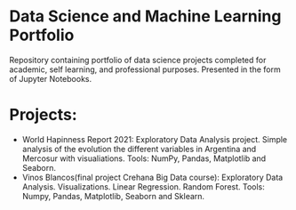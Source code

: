 # Data Science and Machine Learning Portfolio

Repository containing portfolio of data science projects completed for academic, self learning, and professional purposes. Presented in the form of Jupyter Notebooks.
# Projects:
- World Hapinness Report 2021: Exploratory Data Analysis project. Simple analysis of the evolution the different variables in Argentina and Mercosur with visualiations. Tools: NumPy, Pandas, Matplotlib and Seaborn.
- Vinos Blancos(final project Crehana Big Data course): Exploratory Data Analysis. Visualizations. Linear Regression. Random Forest. Tools: Numpy, Pandas, Matplotlib, Seaborn and Sklearn.

